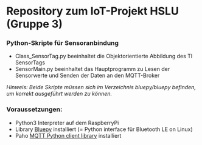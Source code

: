 # Repository zum IoT-Projekt HSLU (Gruppe 3)


### Python-Skripte für Sensoranbindung

- Class_SensorTag.py beeinhaltet die Objektorientierte Abbildung des TI SensorTags
- SensorMain.py beeinhaltet das Hauptprogramm zu Lesen der Sensorwerte und Senden der Daten an den MQTT-Broker

*Hinweis: Beide Skripte müssen sich im Verzeichnis bluepy/bluepy befinden, um korrekt ausgeführt werden zu können.*

### Voraussetzungen:

- Python3 Interpreter auf dem RaspberryPi
- Library [Bluepy](https://github.com/IanHarvey/bluepy) installiert (= Python interface für Bluetooth LE on Linux)
- Paho [MQTT Python client library](https://pypi.org/project/paho-mqtt/) installiert
